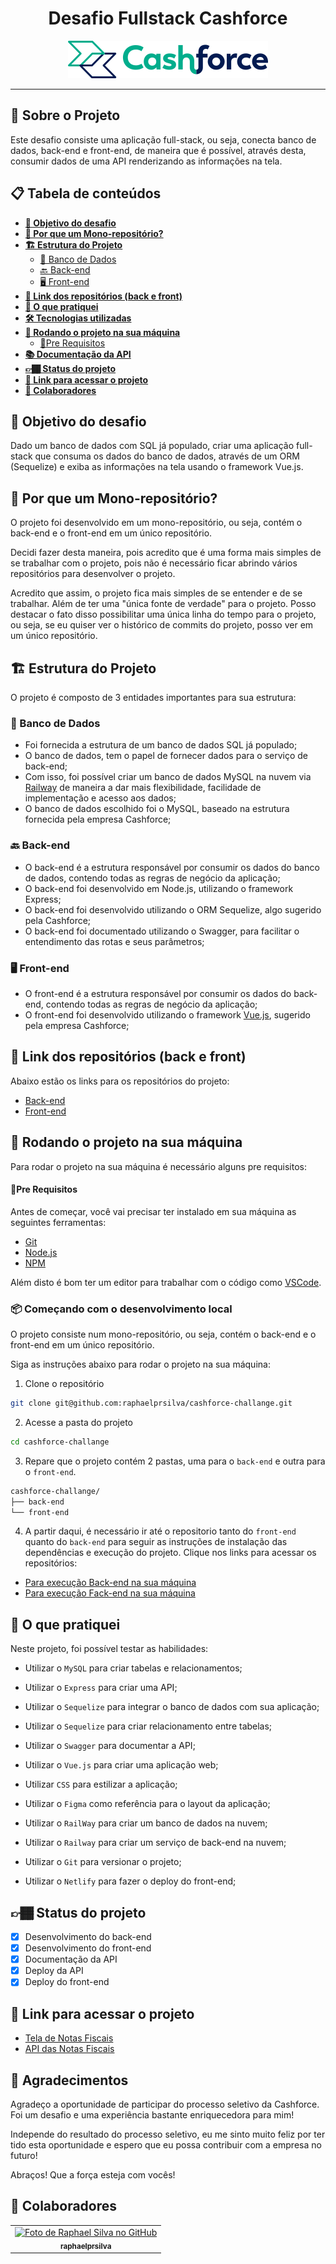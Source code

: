<h1 align="center">Desafio Fullstack Cashforce</h1>

<div align="center">
  <img src="./front-end/src/assets/images/cashforce-logo.svg" alt="Blogs API" />
</div>

---

## :memo: Sobre o Projeto

Este desafio consiste uma aplicação full-stack, ou seja, conecta banco de dados, back-end e front-end, de maneira que é possível, através desta, consumir dados de uma API renderizando as informações na tela.

## 📋 Tabela de conteúdos

- [**🎯 Objetivo do desafio**](#🎯-objetivo-do-desafio)
- [**🤔 Por que um Mono-repositório?**](#🤔-por-que-um-mono-repositório)
- [**🏗 Estrutura do Projeto**](#🏗-estrutura-do-projeto)
  - [🎲 Banco de Dados](#🎲-banco-de-dados)
  - [🔙 Back-end](#🔙-back-end)
  - [🖥 Front-end](#🖥-front-end)
- [**🔗 Link dos repositórios (back e front)**](#🔗-link-dos-repositórios-back-e-front)
- [**📝 O que pratiquei**](#📝-o-que-pratiquei)
- [**🛠 Tecnologias utilizadas**](#🛠-tecnologias-utilizadas)
- [**🚀 Rodando o projeto na sua máquina**](#🚀-rodando-o-projeto-na-sua-máquina)
  - [📍Pre Requisitos](#📍-pre-requisitos)
- [**📚 Documentação da API**](#📚-documentação-da-api)
- [**👉🏾 Status do projeto**](#👉🏾-status-do-projeto)
- [**🔗 Link para acessar o projeto**](#🔗-link-para-acessar-o-projeto)
- [**🤝 Colaboradores**](#🤝-colaboradores)

## 🎯 Objetivo do desafio

Dado um banco de dados com SQL já populado, criar uma aplicação full-stack que consuma os dados do banco de dados, através de um ORM (Sequelize) e exiba as informações na tela usando o framework Vue.js.

## 🤔 Por que um Mono-repositório?

O projeto foi desenvolvido em um mono-repositório, ou seja, contém o back-end e o front-end em um único repositório.

Decidi fazer desta maneira, pois acredito que é uma forma mais simples de se trabalhar com o projeto, pois não é necessário ficar abrindo vários repositórios para desenvolver o projeto.

Acredito que assim, o projeto fica mais simples de se entender e de se trabalhar. Além de ter uma "única fonte de verdade" para o projeto. Posso destacar o fato disso possibilitar uma única linha do tempo para o projeto, ou seja, se eu quiser ver o histórico de commits do projeto, posso ver em um único repositório.

## 🏗 Estrutura do Projeto

O projeto é composto de 3 entidades importantes para sua estrutura:

### 🎲 Banco de Dados

- Foi fornecida a estrutura de um banco de dados SQL já populado;
- O banco de dados, tem o papel de fornecer dados para o serviço de back-end;
- Com isso, foi possível criar um banco de dados MySQL na nuvem via [Railway](https://railway.app/) de maneira a dar mais flexibilidade, facilidade de implementação e acesso aos dados;
- O banco de dados escolhido foi o MySQL, baseado na estrutura fornecida pela empresa Cashforce;

### 🔙 Back-end

- O back-end é a estrutura responsável por consumir os dados do banco de dados, contendo todas as regras de negócio da aplicação;
- O back-end foi desenvolvido em Node.js, utilizando o framework Express;
- O back-end foi desenvolvido utilizando o ORM Sequelize, algo sugerido pela Cashforce;
- O back-end foi documentado utilizando o Swagger, para facilitar o entendimento das rotas e seus parâmetros;

### 🖥 Front-end

- O front-end é a estrutura responsável por consumir os dados do back-end, contendo todas as regras de negócio da aplicação;
- O front-end foi desenvolvido utilizando o framework [Vue.js](https://vuejs.org/), sugerido pela empresa Cashforce;

## 🔗 Link dos repositórios (back e front)

Abaixo estão os links para os repositórios do projeto:

- [Back-end](https://github.com/raphaelprsilva/cashforce-challange/tree/main/back-end)
- [Front-end](https://github.com/raphaelprsilva/cashforce-challange/tree/main/front-end)

## 🚀 Rodando o projeto na sua máquina

Para rodar o projeto na sua máquina é necessário alguns pre requisitos:

#### 📍Pre Requisitos

Antes de começar, você vai precisar ter instalado em sua máquina as seguintes ferramentas:

- [Git](https://git-scm.com)
- [Node.js](https://nodejs.org/en/)
- [NPM](https://www.npmjs.com/)

Além disto é bom ter um editor para trabalhar com o código como [VSCode](https://code.visualstudio.com/).

### 📦 Começando com o desenvolvimento local

O projeto consiste num mono-repositório, ou seja, contém o back-end e o front-end em um único repositório.

Siga as instruções abaixo para rodar o projeto na sua máquina:

1. Clone o repositório

```bash
git clone git@github.com:raphaelprsilva/cashforce-challange.git
```

2. Acesse a pasta do projeto

```bash
cd cashforce-challange
```

3. Repare que o projeto contém 2 pastas, uma para o `back-end` e outra para o `front-end`.

```bash
cashforce-challange/
├── back-end
└── front-end
```

4. A partir daqui, é necessário ir até o repositorio tanto do `front-end` quanto do `back-end` para seguir as instruções de instalação das dependências e execução do projeto. Clique nos links para acessar os repositórios:

- [Para execução Back-end na sua máquina](https://github.com/raphaelprsilva/cashforce-challange/tree/main/back-end)
- [Para execução Fack-end na sua máquina](https://github.com/raphaelprsilva/cashforce-challange/tree/main/front-end)

## 📝 O que pratiquei

Neste projeto, foi possível testar as habilidades:

- Utilizar o `MySQL` para criar tabelas e relacionamentos;

- Utilizar o `Express` para criar uma API;

- Utilizar o `Sequelize` para integrar o banco de dados com sua aplicação;

- Utilizar o `Sequelize` para criar relacionamento entre tabelas;

- Utilizar o `Swagger` para documentar a API;

- Utilizar o `Vue.js` para criar uma aplicação web;

- Utilizar `CSS` para estilizar a aplicação;

- Utilizar o `Figma` como referência para o layout da aplicação;

- Utilizar o `RailWay` para criar um banco de dados na nuvem;

- Utilizar o `Railway` para criar um serviço de back-end na nuvem;

- Utilizar o `Git` para versionar o projeto;

- Utilizar o `Netlify` para fazer o deploy do front-end;

## 👉🏾 Status do projeto

- [x] Desenvolvimento do back-end
- [x] Desenvolvimento do front-end
- [x] Documentação da API
- [x] Deploy da API
- [x] Deploy do front-end

## 🔗 Link para acessar o projeto

- [Tela de Notas Fiscais](https://cashforce-frontend.netlify.app/)
- [API das Notas Fiscais](https://cashforce-api.up.railway.app/orders)

## 🙏 Agradecimentos

Agradeço a oportunidade de participar do processo seletivo da Cashforce. Foi um desafio e uma experiência bastante enriquecedora para mim!

Independe do resultado do processo seletivo, eu me sinto muito feliz por ter tido esta oportunidade e espero que eu possa contribuir com a empresa no futuro!

Abraços! Que a força esteja com vocês!

## 🤝 Colaboradores

<table>
  <tr>
    <td align="center">
      <a href="http://github.com/raphaelprsilva">
        <img src="https://avatars.githubusercontent.com/u/50886915?s=400&u=fa3df0caab0c83b9f88678abd93e8d5a81a5cd6f&v=4" width="100px;" alt="Foto de Raphael Silva no GitHub"/><br>
        <sub>
          <b>raphaelprsilva</b>
        </sub>
      </a>
    </td>
  </tr>
</table>
